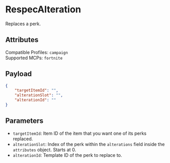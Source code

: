 # RespecAlteration
Replaces a perk.

## Attributes
Compatible Profiles: `campaign`  
Supported MCPs: `fortnite`

## Payload
```json
{
    "targetItemId": "",
    "alterationSlot": "",
    "alterationId": ""
}
```

## Parameters
- `targetItemId`: Item ID of the item that you want one of its perks replaced.
- `alterationSlot`: Index of the perk within the `alterations` field inside the `attributes` object. Starts at 0.
- `alterationId`: Template ID of the perk to replace to.
